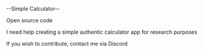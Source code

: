 --Simple Calculator--

Open source code

I need help creating a simple authentic calculator app for research purposes

If you wish to contribute, contact me via Discord

